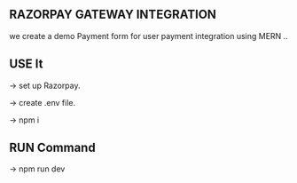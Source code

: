 ## RAZORPAY GATEWAY INTEGRATION 

we create a demo Payment form  for user payment integration using MERN ..

## USE It
-> set up Razorpay.

-> create .env file.

-> npm i

## RUN Command

-> npm run dev
 
